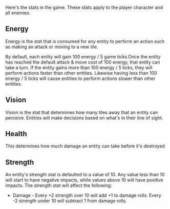 Here's the stats in the game. These stats apply to the player character and all enemies.

## Energy
Energy is the stat that is consumed for any entity to perform an action
such as making an attack or moving to a new tile.

By default, each entity will gain 100 energy / 5 game ticks.Once the entity has reached the default attack & move cost of 100 energy, that entity can take a turn. If the entity gains more than 100 energy / 5 ticks, they will perform actions faster than other entities. Likewise having less than 100 energy / 5 ticks will cause entities to perform actions slower than other entities.

## Vision
Vision is the stat that determines how many tiles away that an entity can perceive. Entities will make decisions based on what's in their line of sight.

## Health
This determines how much damage an entity can take before it's destroyed

## Strength
An entity's strength stat is defaulted to a value of 10. Any value less than 10 will start to have negative impacts, while values above 10 will have positive impacts. The strength stat will affect the following:

* Damage - Every +2 strength over 10 will add +1 to damage rolls. Every -2 strength under 10 will subtract 1 from damage rolls.


